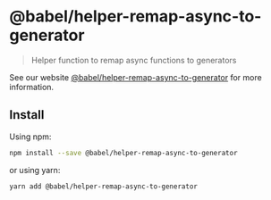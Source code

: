 # @babel/helper-remap-async-to-generator

> Helper function to remap async functions to generators

See our
website [@babel/helper-remap-async-to-generator](https://babeljs.io/docs/babel-helper-remap-async-to-generator)
for more information.

## Install

Using npm:

```sh
npm install --save @babel/helper-remap-async-to-generator
```

or using yarn:

```sh
yarn add @babel/helper-remap-async-to-generator
```
